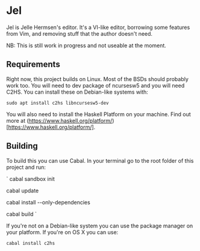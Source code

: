 Jel
===

Jel is Jelle Hermsen's editor. It's a VI-like editor, borrowing some features
from Vim, and removing stuff that the author doesn't need.

NB: This is still work in progress and not useable at the moment.

Requirements
------------
Right now, this project builds on Linux. Most of the BSDs should probably work
too. You will need to dev package of ncursesw5 and you will need C2HS. You can
install these on Debian-like systems with:

`
sudo apt install c2hs libncursesw5-dev
`

You will also need to install the Haskell Platform on your machine. Find out more at (https://www.haskell.org/platform/)[https://www.haskell.org/platform/].

Building
--------
To build this you can use Cabal. In your terminal go to the root folder of this
project and run:

`
cabal sandbox init

cabal update

cabal install --only-dependencies

cabal build
`

If you're not on a Debian-like system you can use the package manager on your
platform. If you're on OS X you can use:

`
cabal install c2hs
`


